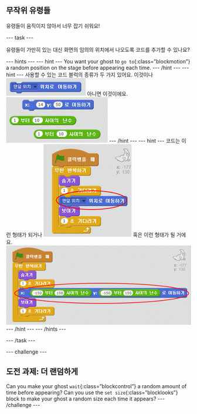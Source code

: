 ## 무작위 유령들

유령들이 움직이지 않아서 너무 잡기 쉬워요!

\--- task \---

유령들이 가만히 있는 대신 화면의 임의의 위치에서 나오도록 코드를 추가할 수 있나요?

\--- hints \--- \--- hint \--- You want your ghost to `go to`{:class=”blockmotion”} a random position on the stage before appearing each time. \--- /hint \--- \--- hint \--- 사용할 수 있는 코드 블럭의 종류가 두 가지 있어요. 이것이나 ![screenshot](images/ghost-random-blocks-1.png) 아니면 이것이에요. ![screenshot](images/ghost-random-blocks-2.png) \--- /hint \--- \--- hint \--- 코드는 이런 형태가 되거나 ![screenshot](images/ghost-random-code-1.png) 혹은 이런 형태가 될 거에요. ![screenshot](images/ghost-random-code-2.png) \--- /hint \--- \--- /hints \---

\--- /task \---

\--- challenge \---

## 도전 과제: 더 랜덤하게

Can you make your ghost `wait`{:class=”blockcontrol”} a random amount of time before appearing? Can you use the `set size`{:class=”blocklooks”} block to make your ghost a random size each time it appears? \--- /challenge \---